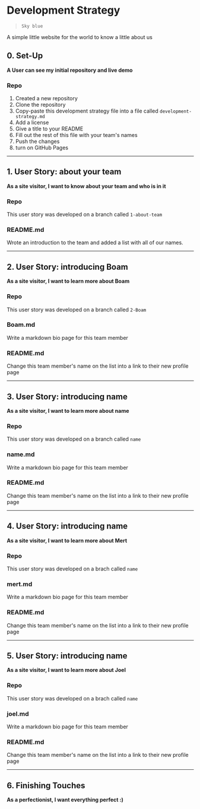 # Development Strategy

> `Sky blue`

A simple little website for the world to know a little about us

## 0. Set-Up

__A User can see my initial repository and live demo__

### Repo

1. Created a new repository
1. Clone the repository
1. Copy-paste this development strategy file into a file called `development-strategy.md`
1. Add a license
1. Give a title to your README
1. Fill out the rest of this file with your team's names
1. Push the changes
1. turn on GitHub Pages

---

## 1. User Story: about your team

__As a site visitor, I want to know about your team and who is in it__

### Repo

This user story was developed on a branch called `1-about-team`

### README.md

Wrote an introduction to the team and added a list with all of our names.

---

## 2. User Story: introducing Boam

__As a site visitor, I want to learn more about Boam__

### Repo

This user story was developed on a branch called `2-Boam`

### Boam.md

Write a markdown bio page for this team member

### README.md

Change this team member's name on the list into a link to their new profile page

---

## 3. User Story: introducing name

__As a site visitor, I want to learn more about name__

### Repo

This user story was developed on a branch called `name`

### name.md

Write a markdown bio page for this team member

### README.md

Change this team member's name on the list into a link to their new profile page

---

## 4. User Story: introducing name

__As a site visitor, I want to learn more about Mert__

### Repo

This user story was developed on a brach called `name`

### mert.md

Write a markdown bio page for this team member

### README.md

Change this team member's name on the list into a link to their new profile page

---

## 5. User Story: introducing name

__As a site visitor, I want to learn more about Joel__

### Repo

This user story was developed on a brach called `name`

### joel.md

Write a markdown bio page for this team member

### README.md

Change this team member's name on the list into a link to their new profile page

---

## 6. Finishing Touches

__As a perfectionist, I want everything perfect :)__